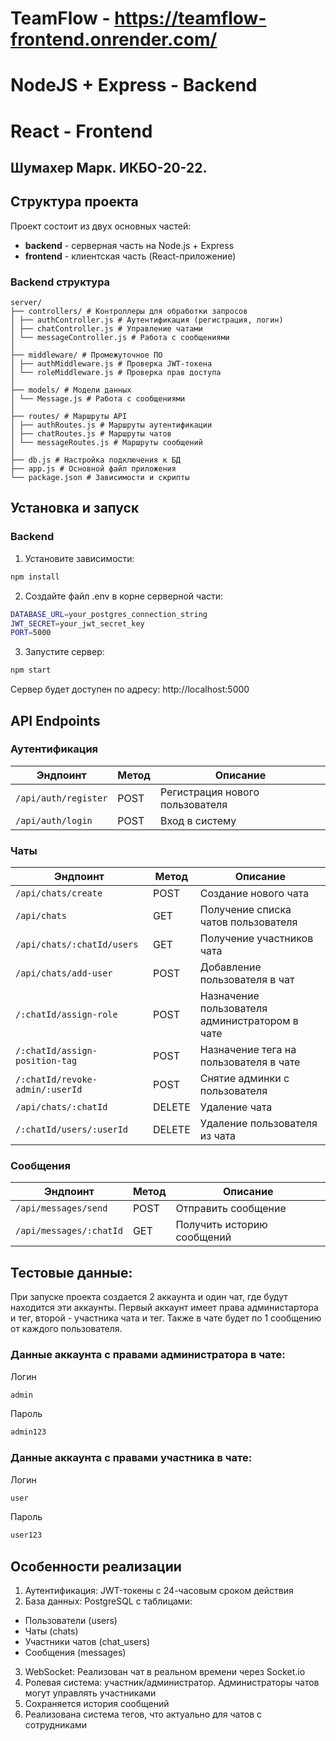 # TeamFlow - https://teamflow-frontend.onrender.com/
# NodeJS + Express - Backend
# React - Frontend

## Шумахер Марк. ИКБО-20-22.

## Структура проекта

Проект состоит из двух основных частей:
- **backend** - серверная часть на Node.js + Express
- **frontend** - клиентская часть (React-приложение)

### Backend структура
```
server/
├── controllers/ # Контроллеры для обработки запросов
│ ├── authController.js # Аутентификация (регистрация, логин)
│ ├── chatController.js # Управление чатами
│ └── messageController.js # Работа с сообщениями
│
├── middleware/ # Промежуточное ПО
│ ├── authMiddleware.js # Проверка JWT-токена
│ └── roleMiddleware.js # Проверка прав доступа
│
├── models/ # Модели данных
│ └── Message.js # Работа с сообщениями
│
├── routes/ # Маршруты API
│ ├── authRoutes.js # Маршруты аутентификации
│ ├── chatRoutes.js # Маршруты чатов
│ └── messageRoutes.js # Маршруты сообщений
│
├── db.js # Настройка подключения к БД
├── app.js # Основной файл приложения
└── package.json # Зависимости и скрипты
```

## Установка и запуск

### Backend

1. Установите зависимости:
```bash
npm install
```
2. Создайте файл .env в корне серверной части:
```bash
DATABASE_URL=your_postgres_connection_string
JWT_SECRET=your_jwt_secret_key
PORT=5000
```
3. Запустите сервер:
```bash
npm start
```
Сервер будет доступен по адресу: http://localhost:5000

## API Endpoints

### Аутентификация
| Эндпоинт | Метод | Описание |
|----------|--------|-------------|
| `/api/auth/register` | POST | Регистрация нового пользователя | 
| `/api/auth/login` | POST | Вход в систему | 
### Чаты
| Эндпоинт | Метод | Описание |
|----------|--------|-------------|
| `/api/chats/create` | POST | Создание нового чата |
| `/api/chats` | GET | Получение списка чатов пользователя |
| `/api/chats/:chatId/users` | GET | Получение участников чата |
| `/api/chats/add-user` | POST | Добавление пользователя в чат |
| `/:chatId/assign-role` | POST | Назначение пользователя администратором в чате |
| `/:chatId/assign-position-tag` | POST | Назначение тега на пользователя в чате |
| `/:chatId/revoke-admin/:userId` | POST | Снятие админки с пользователя |
| `/api/chats/:chatId` | DELETE | Удаление чата |
| `/:chatId/users/:userId` | DELETE | Удаление пользователя из чата |
### Сообщения
| Эндпоинт | Метод | Описание |
|----------|--------|-------------|
| `/api/messages/send` | POST | Отправить сообщение |
| `/api/messages/:chatId` | GET | Получить историю сообщений |

## Тестовые данные:

При запуске проекта создается 2 аккаунта и один чат, где будут находится эти аккаунты.
Первый аккаунт имеет права администартора и тег, второй - участника чата и тег.
Также в чате будет по 1 сообщению от каждого пользователя.

### Данные аккаунта с правами администратора в чате:
Логин
```bash
admin
```
Пароль
```bash
admin123
```
### Данные аккаунта с правами участника в чате:
Логин
```bash
user
```
Пароль
```bash
user123
```

## Особенности реализации
1. Аутентификация: JWT-токены с 24-часовым сроком действия
2. База данных: PostgreSQL с таблицами:
- Пользователи (users)
- Чаты (chats)
- Участники чатов (chat_users)
- Сообщения (messages)
3. WebSocket: Реализован чат в реальном времени через Socket.io
4. Ролевая система: участник/администратор. Администраторы чатов могут управлять участниками
5. Сохраняется история сообщений
6. Реализована система тегов, что актуально для чатов с сотрудниками

